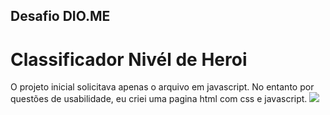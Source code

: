## Desafio DIO.ME
# **Classificador Nivél de Heroi**

O projeto inicial solicitava apenas o arquivo em javascript. No entanto por questões de usabilidade, eu criei uma pagina html com css e javascript.
![](../src/print.png)
